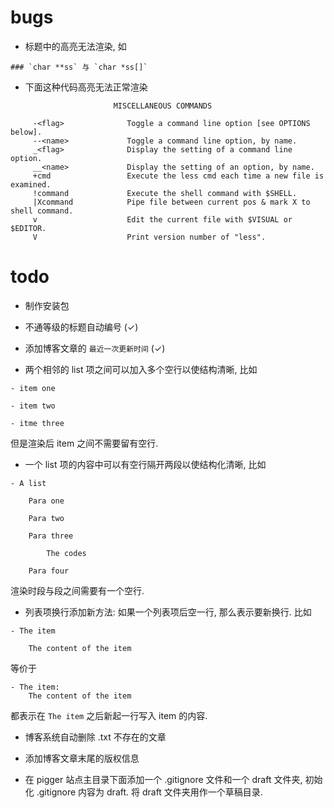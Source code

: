 # bugs

- 标题中的高亮无法渲染, 如
```
### `char **ss` 与 `char *ss[]`
```

- 下面这种代码高亮无法正常渲染
```
                       MISCELLANEOUS COMMANDS

     -<flag>              Toggle a command line option [see OPTIONS below].
     --<name>             Toggle a command line option, by name.
     _<flag>              Display the setting of a command line option.
     __<name>             Display the setting of an option, by name.
     +cmd                 Execute the less cmd each time a new file is examined.
     !command             Execute the shell command with $SHELL.
     |Xcommand            Pipe file between current pos & mark X to shell command.
     v                    Edit the current file with $VISUAL or $EDITOR.
     V                    Print version number of "less".
```

# todo

- 制作安装包

- 不通等级的标题自动编号 (✓)

- 添加博客文章的 `最近一次更新时间` (✓)

- 两个相邻的 list 项之间可以加入多个空行以使结构清晰, 比如

```
- item one

- item two

- itme three
```

但是渲染后 item 之间不需要留有空行.

- 一个 list 项的内容中可以有空行隔开两段以使结构化清晰, 比如

```
- A list

    Para one

    Para two

    Para three

        The codes

    Para four
```

渲染时段与段之间需要有一个空行.

- 列表项换行添加新方法: 如果一个列表项后空一行, 那么表示要新换行.
比如

```
- The item

    The content of the item
```

等价于

```
- The item:
    The content of the item
```

都表示在 `The item` 之后新起一行写入 item 的内容.

- 博客系统自动删除 .txt 不存在的文章

- 添加博客文章末尾的版权信息

- 在 pigger 站点主目录下面添加一个 .gitignore 文件和一个 draft 文件夹, 初始化 .gitignore
内容为 draft. 将 draft 文件夹用作一个草稿目录.
